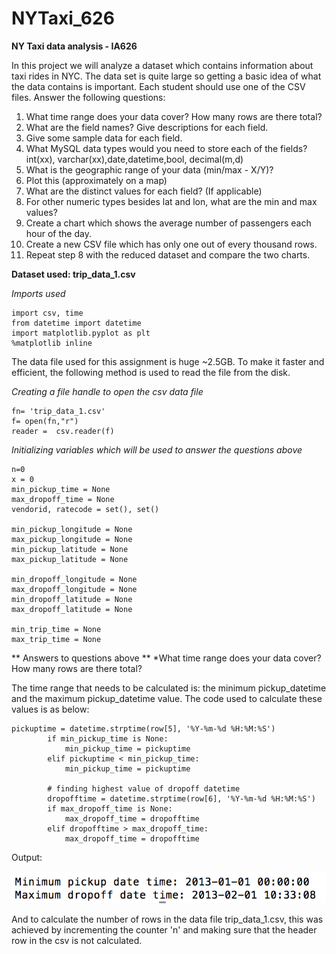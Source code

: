 # NYTaxi_626
 
**NY Taxi data analysis - IA626**

In this project we will analyze a dataset which contains information about taxi rides in NYC.  The data set is quite large so getting a basic idea of what the data contains is important.  Each student should use one of the CSV files.  Answer the following questions:

1. What time range does your data cover?  How many rows are there total?
1. What are the field names?  Give descriptions for each field.
1. Give some sample data for each field.
1. What MySQL data types would you need to store each of the fields?
int(xx), varchar(xx),date,datetime,bool, decimal(m,d)
1. What is the geographic range of your data (min/max - X/Y)?
1. Plot this (approximately on a map)
1. What are the distinct values for each field? (If applicable)
1. For other numeric types besides lat and lon, what are the min and max values?
1. Create a chart which shows the average number of passengers each hour of the day.
1. Create a new CSV file which has only one out of every thousand rows.
1. Repeat step 8 with the reduced dataset and compare the two charts.


**Dataset used: trip_data_1.csv**

*Imports used*
```
import csv, time
from datetime import datetime
import matplotlib.pyplot as plt
%matplotlib inline
```

The data file used for this assignment is huge ~2.5GB. To make it faster and efficient, the following method is used to read the file from the disk.

*Creating a file handle to open the csv data file*
```
fn= 'trip_data_1.csv'
f= open(fn,"r")
reader =  csv.reader(f)
```

*Initializing variables which will be used to answer the questions above*
```
n=0
x = 0
min_pickup_time = None
max_dropoff_time = None
vendorid, ratecode = set(), set()

min_pickup_longitude = None
max_pickup_longitude = None
min_pickup_latitude = None
max_pickup_latitude = None

min_dropoff_longitude = None
max_dropoff_longitude = None
min_dropoff_latitude = None
max_dropoff_latitude = None

min_trip_time = None
max_trip_time = None
```

** Answers to questions above **
*What time range does your data cover?  How many rows are there total?

The time range that needs to be calculated is: the minimum pickup_datetime and the maximum pickup_datetime value. The code used to calculate these values is as below:

```
pickuptime = datetime.strptime(row[5], '%Y-%m-%d %H:%M:%S')
        if min_pickup_time is None:
            min_pickup_time = pickuptime
        elif pickuptime < min_pickup_time:
            min_pickup_time = pickuptime

        # finding highest value of dropoff datetime
        dropofftime = datetime.strptime(row[6], '%Y-%m-%d %H:%M:%S')
        if max_dropoff_time is None:
            max_dropoff_time = dropofftime
        elif dropofftime > max_dropoff_time:
            max_dropoff_time = dropofftime
```
Output:

![Output for date range](/images/DateRange.png)


And to calculate the number of rows in the data file trip_data_1.csv, this was achieved by incrementing the counter 'n' and making sure that the header row in the csv is not calculated.

```